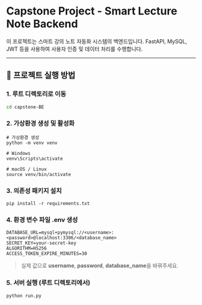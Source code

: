 # Capstone Project - Smart Lecture Note Backend

이 프로젝트는 스마트 강의 노트 자동화 시스템의 백엔드입니다. FastAPI, MySQL, JWT 등을 사용하여 사용자 인증 및 데이터 처리를 수행합니다.

---

## 🚀 프로젝트 실행 방법

### 1. 루트 디렉토리로 이동

```bash
cd capstone-BE
```

### 2. 가상환경 생성 및 활성화

```
# 가상환경 생성
python -m venv venv

# Windows
venv\Scripts\activate

# macOS / Linux
source venv/bin/activate
```

### 3. 의존성 패키지 설치

```
pip install -r requirements.txt
```

### 4. 환경 변수 파일 .env 생성

```
DATABASE_URL=mysql+pymysql://<username>:<password>@localhost:3306/<database_name>
SECRET_KEY=your-secret-key
ALGORITHM=HS256
ACCESS_TOKEN_EXPIRE_MINUTES=30
```

> 실제 값으로 **username**, **password**, **database_name**을 바꿔주세요.

### 5. 서버 실행 (루트 디렉토리에서)

```
python run.py
```
